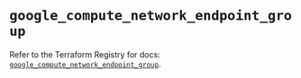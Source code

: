 # `google_compute_network_endpoint_group`

Refer to the Terraform Registry for docs: [`google_compute_network_endpoint_group`](https://registry.terraform.io/providers/hashicorp/google-beta/6.11.1/docs/resources/google_compute_network_endpoint_group).

